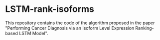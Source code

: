 # LSTM-rank-isoforms
This repository contains the code of the algorithm proposed in the paper "Performing Cancer Diagnosis via an Isoform Level Expression Ranking-based LSTM Model".
